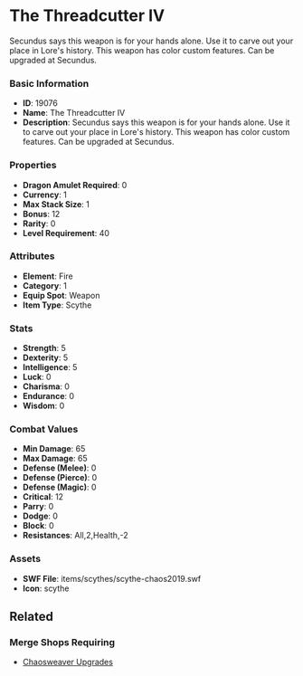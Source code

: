# The Threadcutter IV

Secundus says this weapon is for your hands alone. Use it to carve out your place in Lore's history. This weapon has color custom features. Can be upgraded at Secundus.

### Basic Information

- **ID**: 19076
- **Name**: The Threadcutter IV
- **Description**: Secundus says this weapon is for your hands alone. Use it to carve out your place in Lore&#039;s history. This weapon has color custom features. Can be upgraded at Secundus.

### Properties

- **Dragon Amulet Required**: 0
- **Currency**: 1
- **Max Stack Size**: 1
- **Bonus**: 12
- **Rarity**: 0
- **Level Requirement**: 40

### Attributes

- **Element**: Fire
- **Category**: 1
- **Equip Spot**: Weapon
- **Item Type**: Scythe

### Stats

- **Strength**: 5
- **Dexterity**: 5
- **Intelligence**: 5
- **Luck**: 0
- **Charisma**: 0
- **Endurance**: 0
- **Wisdom**: 0

### Combat Values

- **Min Damage**: 65
- **Max Damage**: 65
- **Defense (Melee)**: 0
- **Defense (Pierce)**: 0
- **Defense (Magic)**: 0
- **Critical**: 12
- **Parry**: 0
- **Dodge**: 0
- **Block**: 0
- **Resistances**: All,2,Health,-2

### Assets

- **SWF File**: items/scythes/scythe-chaos2019.swf
- **Icon**: scythe

## Related

### Merge Shops Requiring

- [Chaosweaver Upgrades](../merge-shops/311-chaosweaver-upgrades.md)


